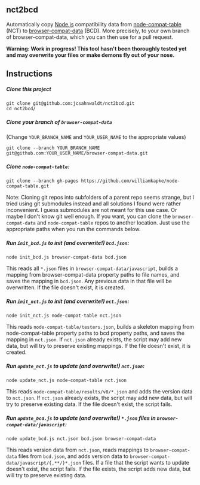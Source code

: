 ## nct2bcd

Automatically copy [Node.js](http://nodejs.org) compatibility data from [node-compat-table](https://github.com/williamkapke/node-compat-table) (NCT) to [browser-compat-data](https://github.com/mdn/browser-compat-data) (BCD). More precisely, to your own branch of browser-compat-data, which you can then use for a pull request.

**Warning: Work in progress! This tool hasn't been thoroughly tested yet and may overwrite your files or make demons fly out of your nose.**

## Instructions

##### Clone this project

```
git clone git@github.com:jcsahnwaldt/nct2bcd.git
cd nct2bcd/
```

##### Clone your branch of `browser-compat-data`

(Change `YOUR_BRANCH_NAME` and `YOUR_USER_NAME` to the appropriate values)

```
git clone --branch YOUR_BRANCH_NAME git@github.com:YOUR_USER_NAME/browser-compat-data.git
```

##### Clone `node-compat-table`:

```
git clone --branch gh-pages https://github.com/williamkapke/node-compat-table.git
```

Note: Cloning git repos into subfolders of a parent repo seems strange, but I tried using git submodules instead and all solutions I found were rather inconvenient. I guess submodules are not meant for this use case. Or maybe I don't know git well enough. If you want, you can clone the `browser-compat-data` and `node-compat-table` repos to another location. Just use the appropriate paths when you run the commands below.

##### Run `init_bcd.js` to init (**and overwrite!**) `bcd.json`:

```
node init_bcd.js browser-compat-data bcd.json
```

This reads all `*.json` files in `browser-compat-data/javascript`, builds a mapping from browser-compat-data property paths to file names, and saves the mapping in `bcd.json`. Any previous data in that file will be overwritten. If the file doesn't exist, it is created.

##### Run `init_nct.js` to init (**and overwrite!**) `nct.json`:

```
node init_nct.js node-compat-table nct.json
```

This reads `node-compat-table/testers.json`, builds a skeleton mapping from node-compat-table property paths to bcd property paths, and saves the mapping in `nct.json`. If `nct.json` already exists, the script may add new data, but will try to preserve existing mappings. If the file doesn't exist, it is created.

##### Run `update_nct.js` to update (**and overwrite!**) `nct.json`:

```
node update_nct.js node-compat-table nct.json
```

This reads `node-compat-table/results/v8/*.json` and adds the version data to `nct.json`. If `nct.json` already exists, the script may add new data, but will try to preserve existing data. If the file doesn't exist, the script fails.

##### Run `update_bcd.js` to update (**and overwrite!**) `*.json` files in `browser-compat-data/javascript`:

```
node update_bcd.js nct.json bcd.json browser-compat-data
```

This reads version data from `nct.json`, reads mappings to `browser-compat-data` files from `bcd.json`, and adds version data to `browser-compat-data/javascript/{,**/}*.json` files. If a file that the script wants to update doesn't exist, the script fails. If the file exists, the script adds new data, but will try to preserve existing data.
